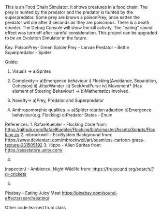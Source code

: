 This is an Food Chain Simulator.
It shows creatures in a food chain. 
The prey is hunted by the predator and the predator is hunted by the superpredator. Some prey are known a poisonPrey, 
once eatten the predator will die after 3 seconds as they are poisonous.
There is a death counter. The Debug Console will show the kill activity. 
The "eating" sound effect was turn off after careful consideration.
This project can be upgraded to be an Evolution Simulator in the future.

Key:
PoisonPrey- Green Spider
Prey - Larvae
Predator - Bettle
Superpredator - Spider

Guide:
1. Visuals -> a)Sprites 
2. Complexity-> a)Emergence behaviour i) Flocking(Avoidance, Separation, Cohesion)
				   ii) JitterWander
				   iii) SeekAndPurse
				   iv) Movement* (Has element of Steering Behaviour)
             -> b)Mathematics involved.
				
3. Novelty-> a)Prey, Predator and Superpredator
4. Anthropomorphic qualities -> a)Spider rotation adaption
                               b)Emergence behaviour(e.g. Flocking)
                               c)Predator States - Enum

References:
1. 
RafaelKuebler - Flocking Code from: 
https://github.com/RafaelKuebler/Flocking/blob/master/Assets/Scripts/Flocking.cs
2. 
mbrockwell - EcoSystem Background from: 
https://www.deviantart.com/mbrockwell/art/seamless-cartoon-grass-texture-201505192
3. 
Hippo - Alien Sprites from: 
https://assetstore.unity.com/ 

4.
InspectorJ - Ambience, Night Wildlife from:
https://freesound.org/search/?q=crickets

5.
Pixabay - Eating Juicy Meat
https://pixabay.com/sound-effects/search/eating/

Other code learned from class